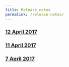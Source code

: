 ```yaml
---
title: Release notes
permalink: /release-notes/
---
```


### [12 April 2017](./12-April-2018)

### [11 April 2017](./11-April-2018)

### [7 April 2017](./07-April-2018)
